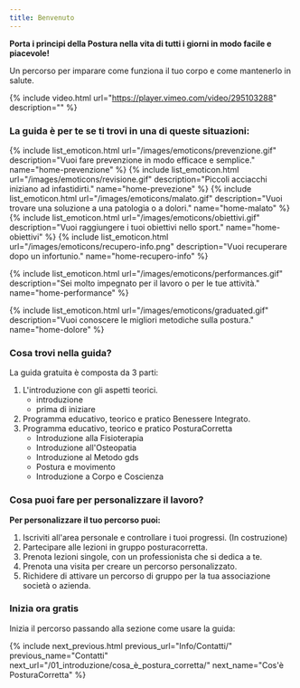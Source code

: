 ```yaml
---
title: Benvenuto
---
```


**Porta i principi della Postura nella vita di tutti i giorni in modo facile e piacevole!**

Un percorso per imparare come funziona il tuo corpo e come mantenerlo in salute. 


{% include video.html url="https://player.vimeo.com/video/295103288" description="" %}

### La guida è per te se ti trovi in una di queste situazioni:


{% include list_emoticon.html url="/images/emoticons/prevenzione.gif" description="Vuoi fare prevenzione in modo efficace e semplice." name="home-prevenzione" %}
{% include list_emoticon.html url="/images/emoticons/revisione.gif" description="Piccoli acciacchi iniziano ad infastidirti." name="home-prevezione"  %} 
{% include list_emoticon.html url="/images/emoticons/malato.gif" description="Vuoi trovare una soluzione a una patologia o a dolori." name="home-malato"  %}  
{% include list_emoticon.html url="/images/emoticons/obiettivi.gif" description="Vuoi raggiungere i tuoi obiettivi nello sport." name="home-obiettivi"  %} 
{% include list_emoticon.html url="/images/emoticons/recupero-info.png" description="Vuoi recuperare dopo un infortunio." name="home-recupero-info"  %} 

{% include list_emoticon.html url="/images/emoticons/performances.gif" 
description="Sei molto impegnato per il lavoro o per le tue attività." name="home-performance"  %}  

{% include list_emoticon.html url="/images/emoticons/graduated.gif" description="Vuoi conoscere le migliori metodiche sulla postura." name="home-dolore"  %}  





###  Cosa trovi nella guida?

La guida gratuita è composta da 3 parti:

1. L'introduzione con gli aspetti teorici.
    - introduzione
    - prima di iniziare
2. Programma educativo, teorico e pratico Benessere Integrato.
3. Programma educativo, teorico e pratico PosturaCorretta 
    - Introduzione alla Fisioterapia
    - Introduzione all'Osteopatia
    - Introduzione al Metodo gds
    - Postura e movimento
    - Introduzione a Corpo e Coscienza


###  Cosa puoi fare per personalizzare il lavoro?
**Per personalizzare il tuo percorso puoi:**
1. Iscriviti all'area personale e controllare i tuoi progressi. (In costruzione)
2. Partecipare alle lezioni in gruppo posturacorretta.
3. Prenota lezioni singole, con un professionista che si dedica a te. 
4. Prenota una visita per creare un percorso personalizzato.
5. Richidere di attivare un percorso di gruppo per la tua associazione società o azienda.

###  Inizia ora gratis
Inizia il percorso passando alla sezione come usare la guida:

{% include next_previous.html 
previous_url="Info/Contatti/" 
previous_name="Contatti" 
next_url="/01_introduzione/cosa_è_postura_corretta/" 
next_name="Cos'è PosturaCorretta"  %}  
